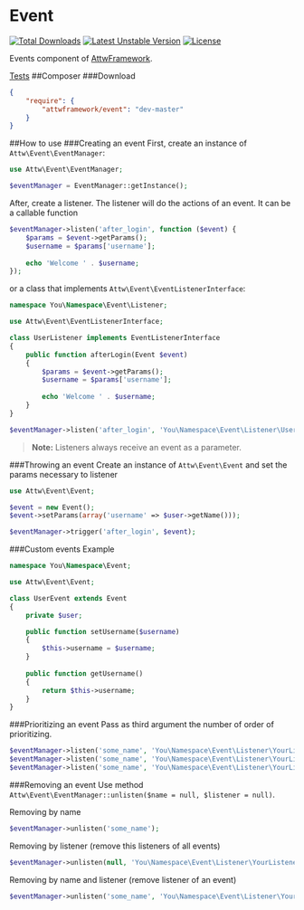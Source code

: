 Event
======
[![Total Downloads](https://poser.pugx.org/attwframework/event/downloads.png)](https://packagist.org/packages/attwframework/event) [![Latest Unstable Version](https://poser.pugx.org/attwframework/event/v/unstable.png)](https://packagist.org/packages/attwframework/event) [![License](https://poser.pugx.org/attwframework/event/license.png)](https://packagist.org/packages/attwframework/event)

Events component of [AttwFramework](https://github.com/attwframework/framework).

[Tests](https://github.com/AttwFramework/framework/tree/master/tests/Attw/Event)
##Composer
###Download
```json
{
    "require": {
        "attwframework/event": "dev-master"
    }
}
```
##How to use
###Creating an event
First, create an instance of ```Attw\Event\EventManager```:
```php
use Attw\Event\EventManager;

$eventManager = EventManager::getInstance();
```
After, create a listener. The listener will do the actions of an event.
It can be a callable function
```php
$eventManager->listen('after_login', function ($event) {
    $params = $event->getParams();
    $username = $params['username'];
    
    echo 'Welcome ' . $username;
});
```
or a class that implements ```Attw\Event\EventListenerInterface```:
```php
namespace You\Namespace\Event\Listener;

use Attw\Event\EventListenerInterface;

class UserListener implements EventListenerInterface
{
    public function afterLogin(Event $event)
    {
        $params = $event->getParams();
        $username = $params['username'];
    
        echo 'Welcome ' . $username;
    }
}
```
```php
$eventManager->listen('after_login', 'You\Namespace\Event\Listener\UserListener.afterLogin');
```
> **Note:** Listeners always receive an event as a parameter.

###Throwing an event
Create an instance of ```Attw\Event\Event``` and set the params necessary to listener
```php
use Attw\Event\Event;

$event = new Event();
$event->setParams(array('username' => $user->getName()));

$eventManager->trigger('after_login', $event);
```
###Custom events
Example
```php
namespace You\Namespace\Event;

use Attw\Event\Event;

class UserEvent extends Event
{
    private $user;

    public function setUsername($username)
    {
        $this->username = $username;
    }
    
    public function getUsername()
    {
        return $this->username;
    }
}
```
###Prioritizing an event
Pass as third argument the number of order of prioritizing.
```php
$eventManager->listen('some_name', 'You\Namespace\Event\Listener\YourListener.methodName1', 2);//The last to be executed
$eventManager->listen('some_name', 'You\Namespace\Event\Listener\YourListener.methodName2', 4);//The first to be executed
$eventManager->listen('some_name', 'You\Namespace\Event\Listener\YourListener.methodName3', 3);//The second to be executed
```
###Removing an event
Use method ```Attw\Event\EventManager::unlisten($name = null, $listener = null)```.

Removing by name
```php
$eventManager->unlisten('some_name');
```
Removing by listener (remove this listeners of all events)
```php
$eventManager->unlisten(null, 'You\Namespace\Event\Listener\YourListener.methodName');
```
Removing by name and listener (remove listener of an event)
```php
$eventManager->unlisten('some_name', 'You\Namespace\Event\Listener\YourListener.methodName');
```

